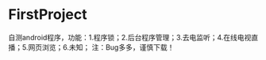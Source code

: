 FirstProject
============

自测android程序，功能：1.程序锁；2.后台程序管理；3.去电监听；4.在线电视直播；5.网页浏览；6.未知；
注：Bug多多，谨慎下载！
